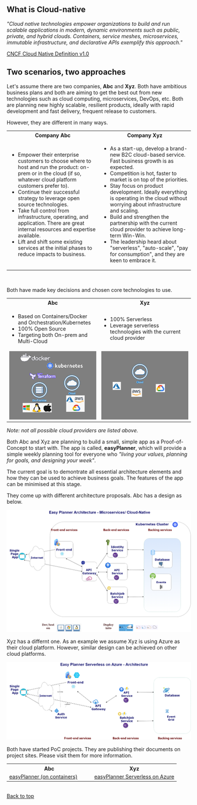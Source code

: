 ## What is Cloud-native

*"Cloud native technologies empower organizations to build and run scalable applications in modern, dynamic environments such as public, private, and hybrid clouds. Containers, service meshes, microservices, immutable infrastructure, and declarative          APIs exemplify this approach."*

[CNCF Cloud Native Definition v1.0](https://github.com/cncf/toc/blob/master/DEFINITION.md)

## Two scenarios, two approaches

Let's assume there are two companies, **Abc** and **Xyz**. Both have ambitious business plans and both are aiming to get the best out from new technologies such as cloud computing, microservices, DevOps, etc. Both are planning new highly scalable, resilient products, ideally with rapid development and fast delivery, frequent release to customers.

However, they are different in many ways.

<table style="width:100%">
  <tbody>
    <tr>
      <th style="width:50%">Company Abc</th>
      <th style="width:50%">Company Xyz</th>
    </tr>
    <tr>
      <td>
        <ul>
          <li>Empower their enterprise customers to choose where to host and run the product: on-prem or in the cloud (if so, whatever cloud platform customers prefer to). </li>
          <li>Continue their successful strategy to leverage open source technologies.</li>
          <li>Take full control from infrastructure, operating, and application. There are great internal resources and expertise available.</li>
          <li>Lift and shift some existing services at the initial phases to reduce impacts to business.</li>
        </ul>
      </td>
        <td>
        <ul>
          <li>As a start-up, develop a brand-new B2C cloud-based service. Fast business growth is as expected.</li>
          <li>Competition is hot, faster to market is on top of the priorities. </li>
          <li>Stay focus on product development. Ideally everything is operating in the cloud without worrying about infrastructure and scaling.</li>
          <li>Build and strengthen the partnership with the current cloud provider to achieve long-term Win-Win. </li>
          <li>The leadership heard about "serverless", "auto-scale", "pay for consumption", and they are keen to embrace it.</li>
        </ul>
      </td>
    </tr>
  </tbody>
</table>
<br>

Both have made key decisions and chosen core technologies to use.
<table style="width:100%">
  <tbody>
    <tr>
      <th style="width:50%">Abc</th>
      <th style="width:50%">Xyz</th>
    </tr>
    <tr>
      <td>
        <ul>
          <li>Based on Containers/Docker and Orchestration/Kubernetes</li>
          <li>100% Open Source</li>
          <li>Targeting both On-prem and Multi-Cloud</li>
        </ul>
      </td>
        <td>
        <ul>
          <li>100% Serverless</li>
          <li>Leverage serverless technologies with the current cloud provider </li>
        </ul>
      </td>
    </tr>
    <tr>
      <td>
         <img alt="Docker, Kubernetes, Terraform..." src="images\open-source.png">
      </td>
        <td>
         <img alt="Serverless..." src="images\serverless.png">
      </td>
    </tr>
  </tbody>
</table>

*Note: not all possible cloud providers are listed above.*

Both Abc and Xyz are planning to build a small, simple app as a Proof-of-Concept to start with. The app is called, **easyPlanner**, which will provide a simple weekly planning tool for everyone who *"living your values, planning for goals, and designing your week"*. 

The current goal is to demontrate all essential architecture elements and how they can be used to achieve business goals. The features of the app can be minimised at this stage.

They come up with different architecture proposals. Abc has a design as below.

![Easy Planner Architecture](/images/easy-planner-architecture.png)

Xyz has a differnt one. As an example we assume Xyz is using Azure as their cloud platform. However, similar design can be achieved on other cloud platforms.

![Easy Planner Serverless on Azure Architecture](/images/easy-planner-serverless-on-azure-architecture.png)

Both have started PoC projects. They are publishing their documents on project sites. Please visit them for more information. 
<table style="width:100%">
  <tbody>
    <tr>
      <th style="width:50%">Abc</th>
      <th style="width:50%">Xyz</th>
    </tr>
    <tr>
      <td>
        <a href="http://www.buildcloud-nativeapp.co.uk/easyPlanner/" class="link-button">easyPlanner (on containers)</a>
      </td>
        <td>
        <a href="http://www.buildcloud-nativeapp.co.uk/easyPlannerServerlessOnAzure/" class="link-button">easyPlanner Serverless on Azure</a>
      </td>
    </tr>
  </tbody>
</table>
<br>
<a href="#top">Back to top</a>
